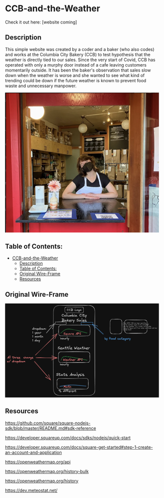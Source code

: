 # CCB-and-the-Weather
Check it out here: [website coming]

## Description

This simple website was created by a coder and a baker (who also codes) and works at the Columbia City Bakery (CCB) to test hypothesis that the weather is directly tied to our sales. Since the very start of Covid, CCB has operated with only a murphy door instead of a cafe leaving customers momentarily outside. It has been the baker's observation that sales slow down when the weather is worse and she wanted to see what kind of trending could be down if the future weather is known to prevent food waste and unnecessary manpower.

![CCB Dutch Door](CCBDutchDoor.png)

## Table of Contents: 
- [CCB-and-the-Weather](#ccb-and-the-weather)
  - [Description](#description)
  - [Table of Contents:](#table-of-contents)
  - [Original Wire-Frame](#original-wire-frame)
  - [Resources](#resources)

## Original Wire-Frame
![Wire-Frame](image.png)

## Resources
<!-- Square API Resources -->

https://github.com/square/square-nodejs-sdk/blob/master/README.md#sdk-reference

https://developer.squareup.com/docs/sdks/nodejs/quick-start

https://developer.squareup.com/docs/square-get-started#step-1-create-an-account-and-application

<!-- Weather API Resources -->

https://openweathermap.org/api

https://openweathermap.org/history-bulk

https://openweathermap.org/history

https://dev.meteostat.net/




